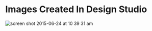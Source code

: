 # Images Created In Design Studio

![screen shot 2015-06-24 at 10 39 31 am](https://cloud.githubusercontent.com/assets/5296671/8334414/780ab4ba-1a5d-11e5-882a-cd0dc3bf52b3.png)
